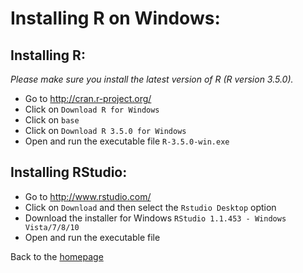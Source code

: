 
# Installing R on Windows:

## Installing R:
*Please make sure you install the latest version of R (R version 3.5.0).*

- Go to http://cran.r-project.org/
- Click on `Download R for Windows`
- Click on `base`
- Click on `Download R 3.5.0 for Windows`
- Open and run the executable file `R-3.5.0-win.exe`

## Installing RStudio:
- Go to http://www.rstudio.com/
- Click on `Download` and then select the `Rstudio Desktop` option 
- Download the installer for Windows `RStudio 1.1.453 - Windows Vista/7/8/10`
- Open and run the executable file 


Back to the [homepage](../README.md)
